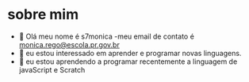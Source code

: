  # sobre mim
- 👋 Olá meu nome é s7monica
-meu email de contato é monica.rego@escola.pr.gov.br
-  👀 eu estou interessado em aprender e programar novas linguagens.
- 🌱 eu estou aprendendo a programar recentemente a linguagem de javaScript e Scratch
